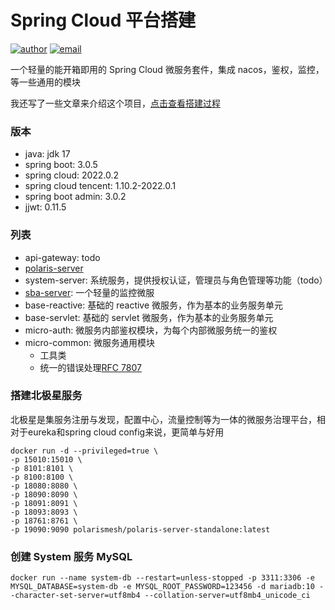 
# Spring Cloud 平台搭建

[![author](https://img.shields.io/badge/author-mrtt-blue.svg)](https://jiangtj.gitlab.io/me)
[![email](https://img.shields.io/badge/email-jiang.taojie@foxmail.com-blue.svg)](mailto:jiang.taojie@foxmail.com)

一个轻量的能开箱即用的 Spring Cloud 微服务套件，集成 nacos，鉴权，监控，等一些通用的模块

我还写了一些文章来介绍这个项目，[点击查看搭建过程](https://jiangtj.com/tags/Spring-Cloud-%E5%B9%B3%E5%8F%B0%E6%90%AD%E5%BB%BA/)

### 版本
- java: jdk 17
- spring boot: 3.0.5
- spring cloud: 2022.0.2
- spring cloud tencent: 1.10.2-2022.0.1
- spring boot admin: 3.0.2
- jjwt: 0.11.5

### 列表
- api-gateway: todo
- [polaris-server](https://polarismesh.cn/)
- system-server: 系统服务，提供授权认证，管理员与角色管理等功能（todo）
- [sba-server](https://github.com/codecentric/spring-boot-admin): 一个轻量的监控微服
- base-reactive: 基础的 reactive 微服务，作为基本的业务服务单元
- base-servlet: 基础的 servlet 微服务，作为基本的业务服务单元
- micro-auth: 微服务内部鉴权模块，为每个内部微服务统一的鉴权
- micro-common: 微服务通用模块
  - 工具类
  - 统一的错误处理[RFC 7807](https://www.rfc-editor.org/rfc/rfc7807.html)

### 搭建北极星服务

北极星是集服务注册与发现，配置中心，流量控制等为一体的微服务治理平台，相对于eureka和spring cloud config来说，更简单与好用

```shell
docker run -d --privileged=true \
-p 15010:15010 \
-p 8101:8101 \
-p 8100:8100 \
-p 18080:8080 \
-p 18090:8090 \
-p 18091:8091 \
-p 18093:8093 \
-p 18761:8761 \
-p 19090:9090 polarismesh/polaris-server-standalone:latest
```

### 创建 System 服务 MySQL

```shell
docker run --name system-db --restart=unless-stopped -p 3311:3306 -e MYSQL_DATABASE=system-db -e MYSQL_ROOT_PASSWORD=123456 -d mariadb:10 --character-set-server=utf8mb4 --collation-server=utf8mb4_unicode_ci
```
